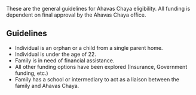 These are the general guidelines for Ahavas Chaya eligibility.
All funding is dependent on final approval by the Ahavas Chaya office.

## Guidelines

* Individual is an orphan or a child from a single parent home.
* Individual is under the age of 22.
* Family is in need of financial assistance. 
* All other funding options have been explored (Insurance, Government funding, etc.)
* Family has a school or intermediary to act as a liaison between the family and Ahavas Chaya.  